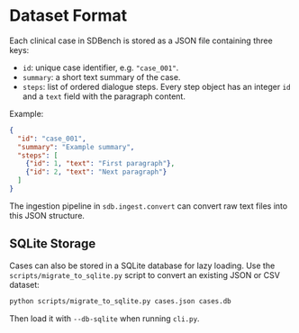 # Dataset Format

Each clinical case in SDBench is stored as a JSON file containing three keys:

- `id`: unique case identifier, e.g. `"case_001"`.
- `summary`: a short text summary of the case.
- `steps`: list of ordered dialogue steps. Every step object has an integer `id`
  and a `text` field with the paragraph content.

Example:

```json
{
  "id": "case_001",
  "summary": "Example summary",
  "steps": [
    {"id": 1, "text": "First paragraph"},
    {"id": 2, "text": "Next paragraph"}
  ]
}
```

The ingestion pipeline in `sdb.ingest.convert` can convert raw text files into
this JSON structure.

## SQLite Storage

Cases can also be stored in a SQLite database for lazy loading. Use the
``scripts/migrate_to_sqlite.py`` script to convert an existing JSON or CSV
dataset:

```bash
python scripts/migrate_to_sqlite.py cases.json cases.db
```

Then load it with ``--db-sqlite`` when running ``cli.py``.
